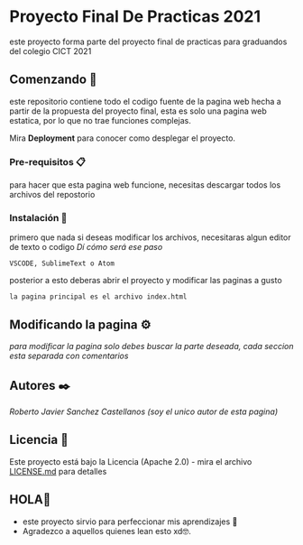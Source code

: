# Proyecto Final De Practicas 2021

este proyecto forma parte del proyecto final de practicas para graduandos del colegio CICT 2021

## Comenzando 🚀
este repositorio contiene todo el codigo fuente de la pagina web hecha a partir de la propuesta del proyecto final, esta es solo una pagina web estatica, por lo que no trae funciones complejas.

Mira **Deployment** para conocer como desplegar el proyecto.


### Pre-requisitos 📋
para hacer que esta pagina web funcione, necesitas descargar todos los archivos del repostorio

### Instalación 🔧

primero que nada si deseas modificar los archivos, necesitaras algun editor de texto o codigo
_Dí cómo será ese paso_

```
VSCODE, SublimeText o Atom
```
posterior a esto deberas abrir el proyecto y modificar las paginas a gusto

```
la pagina principal es el archivo index.html
```

## Modificando la pagina ⚙️

_para modificar la pagina solo debes buscar la parte deseada, cada seccion esta separada con comentarios_

## Autores ✒️

_Roberto Javier Sanchez Castellanos (soy el unico autor de esta pagina)_

## Licencia 📄

Este proyecto está bajo la Licencia (Apache 2.0) - mira el archivo [LICENSE.md](LICENSE.md) para detalles

## HOLA🦆

* este proyecto sirvio para perfeccionar mis aprendizajes 📢
* Agradezco a aquellos quienes lean esto xd🤓. 
